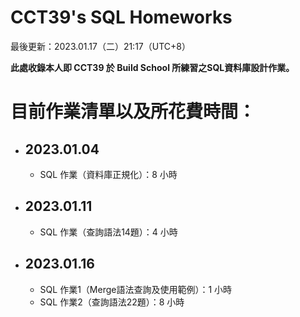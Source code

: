 # CCT39's SQL Homeworks
  
<p>最後更新：2023.01.17（二）21:17（UTC+8）</p>  
<strong>此處收錄本人即 CCT39 於 Build School 所練習之SQL資料庫設計作業。</strong>  
  
<h1>目前作業清單以及所花費時間：</h1>  
<ul>
  <li>
    <h2>2023.01.04</h2> 
    <ul>  
      <li>SQL 作業（資料庫正規化）：8 小時</li>
    </ul>
  </li>  

  <li>
    <h2>2023.01.11</h2>  
    <ul>  
      <li>SQL 作業（查詢語法14題）：4 小時</li>
    </ul>
  </li>   

  <li>
    <h2>2023.01.16</h2>  
    <ul>  
      <li>SQL 作業1（Merge語法查詢及使用範例）：1 小時</li>
      <li>SQL 作業2（查詢語法22題）：8 小時</li>
    </ul>
  </li> 
</ul>
